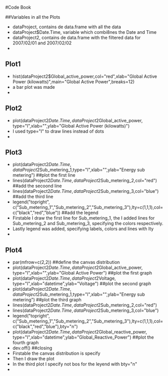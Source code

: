 #Code Book

##Variables in all the Plots
* dataProject, contains de data.frame with all the data
* dataProject$Date.Time, variable which combi8nes the Date and Time
* dataProject2, contains de data.frame with the filtered data for 2007/02/01 and 2007/02/02
* 

## Plot1
* hist(dataProject2$Global_active_power,col="red",xlab="Global Active Power (kilowatts)",main="Global Active Power",breaks=12)
* a bar plot was made
* 
## Plot2
* plot(dataProject2$Date.Time,dataProject2$Global_active_power, type="l",xlab="",ylab="Global Active Power (kilowatts)") 
* I used type="l" to draw lines instead of dots
* 

## Plot3
* plot(dataProject2$Date.Time,dataProject2$Sub_metering_1,type="l",xlab="",ylab="Energy sub metering") ##plot the first line
* lines(dataProject2$Date.Time,dataProject2$Sub_metering_2,col="red") ##add the secoond line
* lines(dataProject2$Date.Time,dataProject2$Sub_metering_3,col="blue") ##add the third line
* legend("topright", c("Sub_metering_1","Sub_metering_2","Sub_metering_3"),lty=c(1,1,1),col=c("black","red","blue")) ##add the legend
* Firstable I draw the first line for Sub_metering_1, the I added lines for Sub_metering_2 and Sub_metering_3, specifying the colors respectively.
* Lastly legend was added, specifying labels, colors and lines with lty
* 

## Plot4
* par(mfrow=c(2,2)) ##define the canvas distribution
* plot(dataProject2$Date.Time,dataProject2$Global_active_power, type="l",xlab="",ylab="Global Active Power") ##plot the first graph
* plot(dataProject2$Date.Time,dataProject2$Voltage, type="l",xlab="datetime",ylab="Voltage") ##plot the second graph
* plot(dataProject2$Date.Time,dataProject2$Sub_metering_1,type="l",xlab="",ylab="Energy sub metering") ##plot the third graph
* lines(dataProject2$Date.Time,dataProject2$Sub_metering_2,col="red")
* lines(dataProject2$Date.Time,dataProject2$Sub_metering_3,col="blue")
* legend("topright", c("Sub_metering_1","Sub_metering_2","Sub_metering_3"),lty=c(1,1,1),col=c("black","red","blue"),bty="n")
* plot(dataProject2$Date.Time,dataProject2$Global_reactive_power, type="l",xlab="datetime",ylab="Global_Reactive_Power") ##plot the fourth graph
* dev.off() ##closing
* Firstable the canvas distribution is specify
* Then I draw the plot
* In the third plot I specify not bos for the leyend with bty="n"
* 

 

